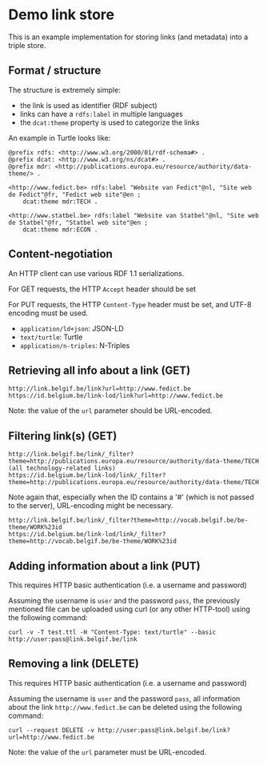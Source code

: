 # Demo link store

This is an example implementation for storing links (and metadata) into a triple store.


## Format / structure

The structure is extremely simple:

 * the link is used as identifier (RDF subject)
 * links can have a `rdfs:label` in multiple languages
 * the `dcat:theme` property is used to categorize the links


An example in Turtle looks like:
```
@prefix rdfs: <http://www.w3.org/2000/01/rdf-schema#> .
@prefix dcat: <http://www.w3.org/ns/dcat#> .
@prefix mdr: <http://publications.europa.eu/resource/authority/data-theme/> .

<http://www.fedict.be> rdfs:label "Website van Fedict"@nl, "Site web de Fedict"@fr, "Fedict web site"@en ;
	dcat:theme mdr:TECH .

<http://www.statbel.be> rdfs:label "Website van Statbel"@nl, "Site web de Statbel"@fr, "Statbel web site"@en ;
	dcat:theme mdr:ECON .
```


## Content-negotiation

An HTTP client can use various  RDF 1.1 serializations.

For GET requests, the HTTP `Accept` header should be set

For PUT requests, the HTTP `Content-Type` header must be set, and UTF-8 encoding must be used.

  * `application/ld+json`: JSON-LD
  * `text/turtle`: Turtle
  * `application/n-triples`: N-Triples

## Retrieving all info about a link (GET)

```
http://link.belgif.be/link?url=http://www.fedict.be
https://id.belgium.be/link-lod/link?url=http://www.fedict.be
```
Note: the value of the `url` parameter should be URL-encoded.

## Filtering link(s) (GET)

```
http://link.belgif.be/link/_filter?theme=http://publications.europa.eu/resource/authority/data-theme/TECH (all technology-related links)
https://id.belgium.be/link-lod/link/_filter?theme=http://publications.europa.eu/resource/authority/data-theme/TECH
```

Note again that, especially when the ID contains a '#' (which is not passed to the server), URL-encoding might be necessary.
```
http://link.belgif.be/link/_filter?theme=http://vocab.belgif.be/be-theme/WORK%23id
https://id.belgium.be/link-lod/link/_filter?theme=http://vocab.belgif.be/be-theme/WORK%23id
```

## Adding information about a link (PUT)

This requires HTTP basic authentication (i.e. a username and password)

Assuming the username is `user` and the password `pass`, the previously mentioned
file can be uploaded using curl (or any other HTTP-tool) using the following command: 
```
curl -v -T test.ttl -H "Content-Type: text/turtle" --basic http://user:pass@link.belgif.be/link
```

## Removing a link (DELETE)

This requires HTTP basic authentication (i.e. a username and password)

Assuming the username is `user` and the password `pass`, 
all information about the link `http://www.fedict.be` can be deleted using the following command:

```
curl --request DELETE -v http://user:pass@link.belgif.be/link?url=http://www.fedict.be
```
Note: the value of the `url` parameter must be URL-encoded.

